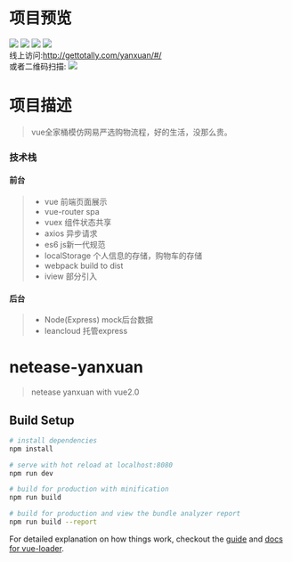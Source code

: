 # 项目预览
![](http://or1y0ta3t.bkt.clouddn.com/IMG_5758.PNG)
![](http://or1y0ta3t.bkt.clouddn.com/IMG_5759.PNG)
![](http://or1y0ta3t.bkt.clouddn.com/IMG_5760.PNG)
![](http://or1y0ta3t.bkt.clouddn.com/IMG_5761.PNG)<br>
线上访问:http://gettotally.com/yanxuan/#/<br>
或者二维码扫描:
![](http://or1y0ta3t.bkt.clouddn.com/1496628709.png)
# 项目描述
> vue全家桶模仿网易严选购物流程，好的生活，没那么贵。
### 技术栈

#### 前台
> * vue 前端页面展示
> * vue-router spa
> * vuex 组件状态共享
> * axios 异步请求
> * es6 js新一代规范
> * localStorage 个人信息的存储，购物车的存储
> * webpack build to dist
> * iview 部分引入

#### 后台
> * Node(Express) mock后台数据
> * leancloud 托管express

# netease-yanxuan

> netease yanxuan with vue2.0

## Build Setup

``` bash
# install dependencies
npm install

# serve with hot reload at localhost:8080
npm run dev

# build for production with minification
npm run build

# build for production and view the bundle analyzer report
npm run build --report
```

For detailed explanation on how things work, checkout the [guide](http://vuejs-templates.github.io/webpack/) and [docs for vue-loader](http://vuejs.github.io/vue-loader).
